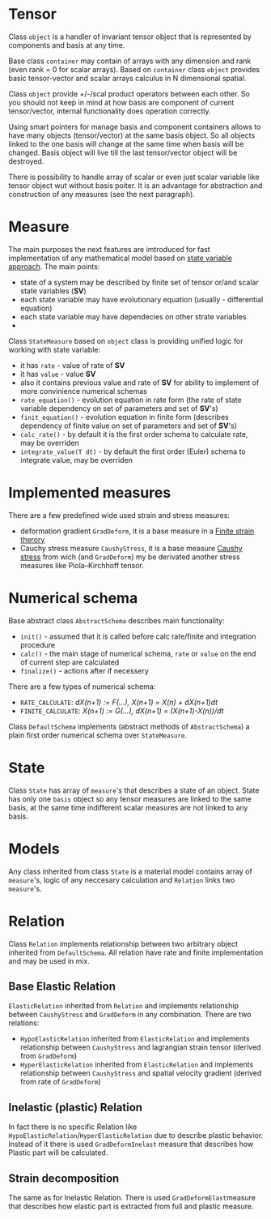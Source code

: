 # Tensor
Class `object` is a handler of invariant tensor object that is represented by components and basis at any time.

Base class `container` may contain of arrays with any dimension and rank (even rank = 0 for scalar arrays).
Based on `container` class `object` provides basic tensor-vector and scalar arrays calculus in N dimensional spatial.

Class `object` provide +/-/scal product operators between each other. So you should not keep in mind at how basis are component of current tensor/vector, 
internal functionality does operation correctly.

Using smart pointers for manage basis and component containers allows to have many objects (tensor/vector) at the same basis object. 
So all objects linked to the one basis will change at the same time when basis will be changed.
Basis object will live till the last tensor/vector object will be destroyed.

There is possibility to handle array of scalar or even just scalar variable like tensor object wut without basis poiter.
It is an advantage for abstraction and construction of any measures (see the next paragraph).

# Measure
The main purposes the next features are imtroduced for fast implementation of any mathematical model based on [state variable approach](https://en.wikipedia.org/wiki/State_variable). The main points:
- state of a system may be described by finite set of tensor or/and scalar state variables (**SV**)
- each state variable may have evolutionary equation (usually - differential equation)
- each state variable may have dependecies on other strate variables
- 
Class `StateMeasure` based on `object` class is providing unified logic for working with state variable:
- it has `rate` - value of rate of **SV**
- it has `value` - value **SV**
- also it contains previous value and rate of **SV** for ability to implement of more convinience numerical schemas 
- `rate_equation()` - evolution equation in rate form (the rate of state variable dependency on set of parameters and set of **SV**'s)
- `finit_equation()` - evolution equation in finite form (describes dependency of finite value on set of parameters and set of **SV**'s)
- `calc_rate()` - by default it is the first order schema to calculate rate, may be overriden
- `integrate_value(T dt)` - by default the first order (Euler) schema to integrate value, may be overriden

# Implemented measures
There are a few predefined wide used strain and stress measures:
- deformation gradient `GradDeform`, it is a base measure in a [Finite strain therory](https://en.wikipedia.org/wiki/Finite_strain_theory)
- Cauchy stress measure `CaushyStress`, it is a base measure [Caushy stress](https://en.wikipedia.org/wiki/Cauchy_stress_tensor) from wich (and `GradDeform`) my be derivated another stress measures like Piola–Kirchhoff tensor.

# Numerical schema
Base abstract class `AbstractSchema` describes main functionality:
- `init()` - assumed that it is called before calc rate/finite and integration procedure
- `calc()` - the main stage of numerical schema, `rate` or `value` on the end of current step are calculated
- `finalize()` - actions after if necessery

There are a few types of numerical schema:
- `RATE_CALCULATE`: *dX(n+1) := F(...), X(n+1) = X(n) + dX(n+1)dt*
- `FINITE_CALCULATE`: *X(n+1) := G(...), dX(n+1) = (X(n+1)-X(n))/dt*

Class `DefaultSchema` implements (abstract methods of `AbstractSchema`) a plain first order numerical schema over `StateMeasure`.

# State
Class `State` has array of `measure`'s that describes a state of an object.
State has only one `basis` object so any tensor measures are linked to the same basis, at the same time indifferent scalar measures are not linked to any basis.

# Models
Any class inherited from class `State` is a material model contains array of `measure`'s, logic of any neccesary calculation and `Relation` links two `measure`'s. 

# Relation
Class `Relation` implements relationship between two arbitrary object inherited from `DefaultSchema`. All relation have rate and finite implementation and may be used in mix.

## Base Elastic Relation
`ElasticRelation` inherited from `Relation` and implements relationship between `CaushyStress` and `GradDeform` in any combination.
There are two relations:
- `HypoElasticRelation` inherited from `ElasticRelation` and implements relationship between `CaushyStress` and lagrangian strain tensor (derived from `GradDeform`)
- `HyperElasticRelation` inherited from `ElasticRelation` and implements relationship between `CaushyStress` and spatial velocity gradient (derived from rate of `GradDeform`)

## Inelastic (plastic) Relation
In fact there is no specific Relation like `HypoElasticRelation`/`HyperElasticRelation` due to describe plastic behavior. Instead of it there is used `GradDeformInelast` measure that describes how Plastic part will be calculated.

## Strain decomposition
The same as for Inelastic Relation. There is used `GradDeformElast`measure that describes how elastic part is extracted from full and plastic measure.
